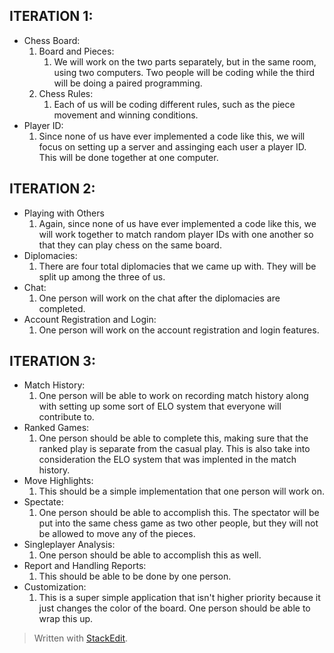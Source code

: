 
ITERATION 1:
-------------------

 - Chess Board:
	 1. Board and Pieces:
		 1. We will work on the two parts separately, but in the same room, using two computers. Two people will be coding while the third will be doing a paired programming. 
	 2. Chess Rules:
		 1. Each of us will be coding different rules, such as the piece movement and winning conditions.
 - Player ID:
	 1. Since none of us have ever implemented a code like this, we will focus on setting up a server and assinging each user a player ID. This will be done together at one computer.
	
ITERATION 2:
--------------------
	
 - Playing with Others
	 1. Again, since none of us have ever implemented a code like this, we will work together to match random player IDs with one another so that they can play chess on the same board.
 - Diplomacies:
	 1. There are four total diplomacies that we came up with. They will be split up among the three of us.
 - Chat:
	 1. One person will work on the chat after the diplomacies are completed.
 - Account Registration and Login:
	 1. One person will work on the account registration and login features.
	
ITERATION 3:
-------------------
	
 - Match History:
	 1. One person will be able to work on recording match history along with setting up some sort of ELO system that everyone will contribute to.
 - Ranked Games:
	 1. One person should be able to complete this, making sure that the ranked play is separate from the casual play. This is also take into consideration the ELO system that was implented in the match history.
 - Move Highlights:
	 1. This should be a simple implementation that one person will work on.
 - Spectate:
	 1. One person should be able to accomplish this. The spectator will be put into the same chess game as two other people, but they will not be allowed to move any of the pieces.
 - Singleplayer Analysis:
	 1. One person should be able to accomplish this as well. 
 - Report and Handling Reports:
	 1. This should be able to be done by one person. 
 - Customization:
	 1. This is a super simple application that isn't higher priority because it just changes the color of the board. One person should be able to wrap this up.

> Written with [StackEdit](https://stackedit.io/).